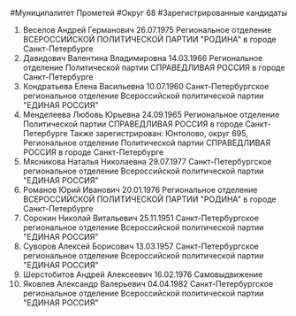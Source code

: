 #Муниципалитет
Прометей
#Округ
68
#Зарегистрированные кандидаты
1. Веселов Андрей Германович 26.07.1975
Региональное отделение ВСЕРОССИЙСКОЙ ПОЛИТИЧЕСКОЙ ПАРТИИ "РОДИНА" в городе Санкт-Петербурге
2. Давидович Валентина Владимировна 14.03.1966
Региональное отделение Политической партии СПРАВЕДЛИВАЯ РОССИЯ в городе Санкт-Петербурге
3. Кондратьева Елена Васильевна 10.07.1960
Санкт-Петербургское региональное отделение Всероссийской политической партии "ЕДИНАЯ РОССИЯ"
4. Менделеева Любовь Юрьевна 24.09.1965
Региональное отделение Политической партии СПРАВЕДЛИВАЯ РОССИЯ в городе Санкт-Петербурге
Также зарегистрирован: Юнтолово, округ 695, Региональное отделение Политической партии СПРАВЕДЛИВАЯ РОССИЯ в городе Санкт-Петербурге
5. Мясникова Наталья Николаевна 29.07.1977
Санкт-Петербургское региональное отделение Всероссийской политической партии "ЕДИНАЯ РОССИЯ"
6. Романов Юрий Иванович 20.01.1976
Региональное отделение ВСЕРОССИЙСКОЙ ПОЛИТИЧЕСКОЙ ПАРТИИ "РОДИНА" в городе Санкт-Петербурге
7. Сорокин Николай Витальевич 25.11.1951
Санкт-Петербургское региональное отделение Всероссийской политической партии "ЕДИНАЯ РОССИЯ"
8. Суворов Алексей Борисович 13.03.1957
Санкт-Петербургское региональное отделение Всероссийской политической партии "ЕДИНАЯ РОССИЯ"
9. Шерстобитов Андрей Алексеевич 16.02.1976
Самовыдвижение
10. Яковлев Александр Валерьевич 04.04.1982
Санкт-Петербургское региональное отделение Всероссийской политической партии "ЕДИНАЯ РОССИЯ"
